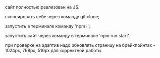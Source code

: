 сайт полностью реализован на JS.

<!--  -->

склонировать себе через команду git clone;

<!--  -->

запустить в терминале команду 'npm i';

<!--  -->

запустить сайт через команду в терминале 'npm run start'

<!--  -->

при проверке на адаптив надо обновлять страницу на брейкпойнтах - 1024px, 768px, 510px для корректной работы.
